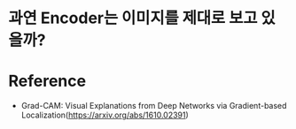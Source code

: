 # 과연 Encoder는 이미지를 제대로 보고 있을까?

# Reference
- Grad-CAM: Visual Explanations from Deep Networks via Gradient-based Localization(https://arxiv.org/abs/1610.02391)
